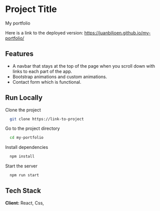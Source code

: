 # Project Title

My portfolio


Here is a link to the deployed version: https://juanbiljoen.github.io/my-portfolio/

## Features

- A navbar that stays at the top of the page when you scroll down with links to each part of the app.
- Bootstrap animations and custom animations.
- Contact form which is functional.



## Run Locally

Clone the project

```bash
  git clone https://link-to-project
```

Go to the project directory

```bash
  cd my-portfolio
```

Install dependencies

```bash
  npm install
```

Start the server

```bash
  npm run start
```


## Tech Stack

**Client:** React, Css, 



